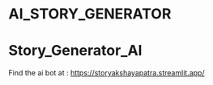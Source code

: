 ﻿# AI_STORY_GENERATOR
# Story_Generator_AI

Find the ai bot at : https://storyakshayapatra.streamlit.app/
